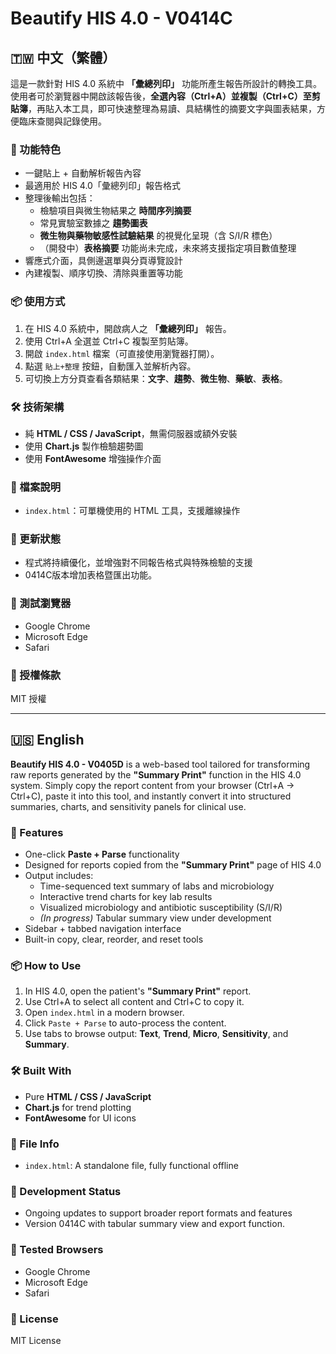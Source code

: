 # Beautify HIS 4.0 - V0414C

## 🇹🇼 中文（繁體）

這是一款針對 HIS 4.0 系統中 **「彙總列印」** 功能所產生報告所設計的轉換工具。使用者可於瀏覽器中開啟該報告後，**全選內容（Ctrl+A）並複製（Ctrl+C）至剪貼簿**，再貼入本工具，即可快速整理為易讀、具結構性的摘要文字與圖表結果，方便臨床查閱與記錄使用。

### 🌟 功能特色

- 一鍵貼上 + 自動解析報告內容
- 最適用於 HIS 4.0「彙總列印」報告格式
- 整理後輸出包括：
  - 檢驗項目與微生物結果之 **時間序列摘要**
  - 常見實驗室數據之 **趨勢圖表**
  - **微生物與藥物敏感性試驗結果** 的視覺化呈現（含 S/I/R 標色）
  - （開發中）**表格摘要** 功能尚未完成，未來將支援指定項目數值整理
- 響應式介面，具側邊選單與分頁導覽設計
- 內建複製、順序切換、清除與重置等功能

### 📦 使用方式

1. 在 HIS 4.0 系統中，開啟病人之 **「彙總列印」** 報告。
2. 使用 Ctrl+A 全選並 Ctrl+C 複製至剪貼簿。
3. 開啟 `index.html` 檔案（可直接使用瀏覽器打開）。
4. 點選 `貼上+整理` 按鈕，自動匯入並解析內容。
5. 可切換上方分頁查看各類結果：**文字**、**趨勢**、**微生物**、**藥敏**、**表格**。

### 🛠️ 技術架構

- 純 **HTML / CSS / JavaScript**，無需伺服器或額外安裝
- 使用 **Chart.js** 製作檢驗趨勢圖
- 使用 **FontAwesome** 增強操作介面

### 📁 檔案說明

- `index.html`：可單機使用的 HTML 工具，支援離線操作

### 🔄 更新狀態

- 程式將持續優化，並增強對不同報告格式與特殊檢驗的支援
- 0414C版本增加表格暨匯出功能。

### 🧪 測試瀏覽器

- Google Chrome
- Microsoft Edge
- Safari

### 📄 授權條款

MIT 授權

---

## 🇺🇸 English

**Beautify HIS 4.0 - V0405D** is a web-based tool tailored for transforming raw reports generated by the **"Summary Print"** function in the HIS 4.0 system. Simply copy the report content from your browser (Ctrl+A → Ctrl+C), paste it into this tool, and instantly convert it into structured summaries, charts, and sensitivity panels for clinical use.

### 🌟 Features

- One-click **Paste + Parse** functionality
- Designed for reports copied from the **"Summary Print"** page of HIS 4.0
- Output includes:
  - Time-sequenced text summary of labs and microbiology
  - Interactive trend charts for key lab results
  - Visualized microbiology and antibiotic susceptibility (S/I/R)
  - *(In progress)* Tabular summary view under development
- Sidebar + tabbed navigation interface
- Built-in copy, clear, reorder, and reset tools

### 📦 How to Use

1. In HIS 4.0, open the patient's **"Summary Print"** report.
2. Use Ctrl+A to select all content and Ctrl+C to copy it.
3. Open `index.html` in a modern browser.
4. Click `Paste + Parse` to auto-process the content.
5. Use tabs to browse output: **Text**, **Trend**, **Micro**, **Sensitivity**, and **Summary**.

### 🛠️ Built With

- Pure **HTML / CSS / JavaScript**
- **Chart.js** for trend plotting
- **FontAwesome** for UI icons

### 📁 File Info

- `index.html`: A standalone file, fully functional offline

### 🔄 Development Status

- Ongoing updates to support broader report formats and features
- Version 0414C with tabular summary view and export function.

### 🧪 Tested Browsers

- Google Chrome
- Microsoft Edge
- Safari

### 📄 License

MIT License
